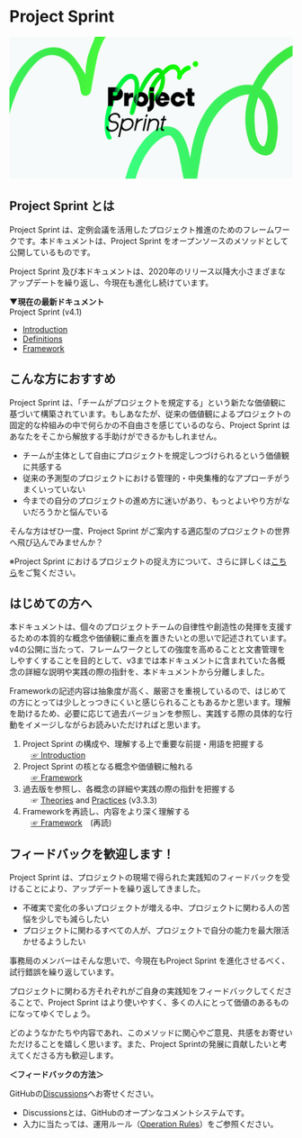 # Project Sprint

![](images/pjs_og.png)

## Project Sprint とは

Project Sprint は、定例会議を活用したプロジェクト推進のためのフレームワークです。本ドキュメントは、Project Sprint をオープンソースのメソッドとして公開しているものです。

Project Sprint 及び本ドキュメントは、2020年のリリース以降大小さまざまなアップデートを繰り返し、今現在も進化し続けています。

**▼現在の最新ドキュメント**  
Project Sprint (v4.1)
- [Introduction](JA/v4.1/introduction.md)
- [Definitions](JA/v4.1/definitions.md)
- [Framework](JA/v4.1/framework.md)

## こんな方におすすめ

Project Sprint は、「チームがプロジェクトを規定する」という新たな価値観に基づいて構築されています。もしあなたが、従来の価値観によるプロジェクトの固定的な枠組みの中で何らかの不自由さを感じているのなら、Project Sprint はあなたをそこから解放する手助けができるかもしれません。

- チームが主体として自由にプロジェクトを規定しつづけられるという価値観に共感する
- 従来の予測型のプロジェクトにおける管理的・中央集権的なアプローチがうまくいっていない
- 今までの自分のプロジェクトの進め方に迷いがあり、もっとよいやり方がないだろうかと悩んでいる

そんな方はぜひ一度、Project Sprint がご案内する適応型のプロジェクトの世界へ飛び込んでみませんか？

※Project Sprint におけるプロジェクトの捉え方について、さらに詳しくは[こちら](JA/v4.0-alpha/introduction.md#重要な前提と用語)をご覧ください。

## はじめての方へ

本ドキュメントは、個々のプロジェクトチームの自律性や創造性の発揮を支援するための本質的な概念や価値観に重点を置きたいとの思いで記述されています。v4の公開に当たって、フレームワークとしての強度を高めることと文書管理をしやすくすることを目的として、v3までは本ドキュメントに含まれていた各概念の詳細な説明や実践の際の指針を、本ドキュメントから分離しました。

Frameworkの記述内容は抽象度が高く、厳密さを重視しているので、はじめての方にとっては少しとっつきにくいと感じられることもあるかと思います。理解を助けるため、必要に応じて過去バージョンを参照し、実践する際の具体的な行動をイメージしながらお読みいただければと思います。

1. Project Sprint の構成や、理解する上で重要な前提・用語を把握する  
　[&#9758; Introduction](JA/v4.0/introduction.md)
2. Project Sprint の核となる概念や価値観に触れる  
　[&#9758; Framework](JA/v4.0/framework.md)
3. 過去版を参照し、各概念の詳細や実践の際の指針を把握する  
　&#9758; [Theories](JA/v3.3/theories/README.md) and [Practices](JA/v3.3/practices/README.md) (v3.3.3)
4. Frameworkを再読し、内容をより深く理解する  
　[&#9758; Framework](JA/v4.0/framework.md)　(再読)

## フィードバックを歓迎します！

Project Sprint は、プロジェクトの現場で得られた実践知のフィードバックを受けることにより、アップデートを繰り返してきました。

- 不確実で変化の多いプロジェクトが増える中、プロジェクトに関わる人の苦悩を少しでも減らしたい
- プロジェクトに関わるすべての人が、プロジェクトで自分の能力を最大限活かせるようしたい

事務局のメンバーはそんな思いで、今現在もProject Sprint を進化させるべく、試行錯誤を繰り返しています。

プロジェクトに関わる方それぞれがご自身の実践知をフィードバックしてくださることで、Project Sprint はより使いやすく、多くの人にとって価値のあるものになってゆくでしょう。

どのようなかたちや内容であれ、このメソッドに関心やご意見、共感をお寄せいただけることを嬉しく思います。また、Project Sprintの発展に貢献したいと考えてくださる方も歓迎します。

**＜フィードバックの方法＞**

GitHubの[Discussions](https://github.com/copilot-jp/project-sprint/discussions)へお寄せください。
- Discussionsとは、GitHubのオープンなコメントシステムです。
- 入力に当たっては、運用ルール（[Operation Rules](https://github.com/copilot-jp/project-sprint/wiki/Method-operation-rules)）をご参照ください。
